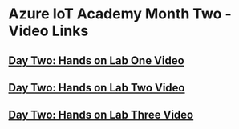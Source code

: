 
# Azure IoT Academy Month Two -  Video Links
## [Day Two: Hands on Lab One Video](https://youtu.be/I5_daPXxhYs)
## [Day Two: Hands on Lab Two Video](placeholder)
## [Day Two: Hands on Lab Three Video](https://youtu.be/jwzhy3_uS-A)